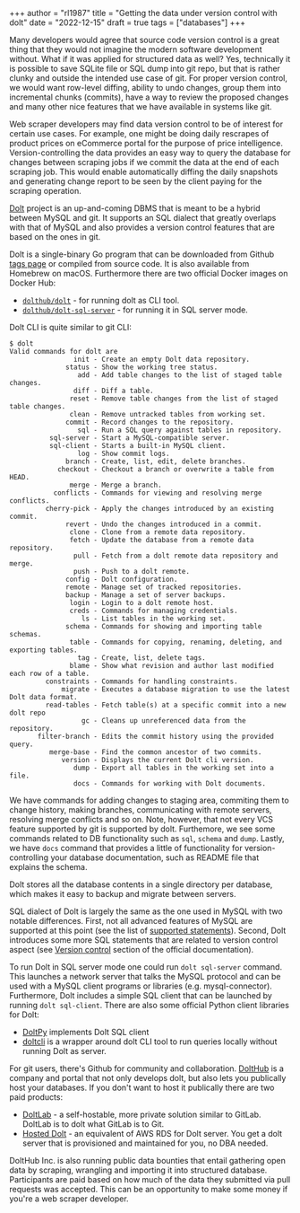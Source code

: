 +++
author = "rl1987"
title = "Getting the data under version control with dolt"
date = "2022-12-15"
draft = true
tags = ["databases"]
+++

Many developers would agree that source code version control is a 
great thing that they would not imagine the modern software 
development without. What if it was applied for structured data
as well? Yes, technically it is possible to save SQLite file or SQL dump
into git repo, but that is rather clunky and outside the intended use
case of git. For proper version control, we would want row-level
diffing, ability to undo changes, group them into incremental chunks
(commits), have a way to review the proposed changes and many other nice
features that we have available in systems like git. 

Web scraper developers may find data version control to be of interest
for certain use cases. For example, one might be doing daily rescrapes
of product prices on eCommerce portal for the purpose of price intelligence.
Version-controlling the data provides an easy way to query the database
for changes between scraping jobs if we commit the data at the end of each
scraping job. This would enable automatically diffing the daily snapshots
and generating change report to be seen by the client paying for the 
scraping operation. 

[Dolt](https://github.com/dolthub/dolt) project is an up-and-coming DBMS 
that is meant to be a hybrid between MySQL and git.
It supports an SQL dialect that greatly overlaps with that of MySQL and
also provides a version control features that are based on the ones in git.

Dolt is a single-binary Go program that can be downloaded from Github
[tags page](https://github.com/dolthub/dolt/tags) or compiled from source code.
It is also available from Homebrew on macOS. Furthermore there are two official
Docker images on Docker Hub:

* [`dolthub/dolt`](https://hub.docker.com/r/dolthub/dolt) - for running dolt as CLI tool.
* [`dolthub/dolt-sql-server`](https://hub.docker.com/r/dolthub/dolt-sql-server) - for
running it in SQL server mode.

Dolt CLI is quite similar to git CLI:

```
$ dolt 
Valid commands for dolt are
                init - Create an empty Dolt data repository.
              status - Show the working tree status.
                 add - Add table changes to the list of staged table changes.
                diff - Diff a table.
               reset - Remove table changes from the list of staged table changes.
               clean - Remove untracked tables from working set.
              commit - Record changes to the repository.
                 sql - Run a SQL query against tables in repository.
          sql-server - Start a MySQL-compatible server.
          sql-client - Starts a built-in MySQL client.
                 log - Show commit logs.
              branch - Create, list, edit, delete branches.
            checkout - Checkout a branch or overwrite a table from HEAD.
               merge - Merge a branch.
           conflicts - Commands for viewing and resolving merge conflicts.
         cherry-pick - Apply the changes introduced by an existing commit.
              revert - Undo the changes introduced in a commit.
               clone - Clone from a remote data repository.
               fetch - Update the database from a remote data repository.
                pull - Fetch from a dolt remote data repository and merge.
                push - Push to a dolt remote.
              config - Dolt configuration.
              remote - Manage set of tracked repositories.
              backup - Manage a set of server backups.
               login - Login to a dolt remote host.
               creds - Commands for managing credentials.
                  ls - List tables in the working set.
              schema - Commands for showing and importing table schemas.
               table - Commands for copying, renaming, deleting, and exporting tables.
                 tag - Create, list, delete tags.
               blame - Show what revision and author last modified each row of a table.
         constraints - Commands for handling constraints.
             migrate - Executes a database migration to use the latest Dolt data format.
         read-tables - Fetch table(s) at a specific commit into a new dolt repo
                  gc - Cleans up unreferenced data from the repository.
       filter-branch - Edits the commit history using the provided query.
          merge-base - Find the common ancestor of two commits.
             version - Displays the current Dolt cli version.
                dump - Export all tables in the working set into a file.
                docs - Commands for working with Dolt documents.
```

We have commands for adding changes to staging area, commiting them to change history,
making branches, communicating with remote servers, resolving merge conflicts and so on.
Note, however, that not every VCS feature supported by git is supported by dolt. 
Furthemore, we see some commands related to DB functionality such as `sql`, 
`schema` and `dump`. Lastly, we have `docs` command that provides a little of
functionality for version-controlling your database documentation, such as README
file that explains the schema.

Dolt stores all the database contents in a single directory per database, which makes
it easy to backup and migrate between servers.

SQL dialect of Dolt is largely the same as the one used in MySQL with two notable 
differences. First, not all advanced features of MySQL are supported at this point
(see the list of [supported statements](https://docs.dolthub.com/sql-reference/sql-support/supported-statements)).
Second, Dolt introduces some more SQL statements that are related to version
control aspect (see [Version control](https://docs.dolthub.com/sql-reference/version-control)
section of the official documentation).

To run Dolt in SQL server mode one could run `dolt sql-server` command. This 
launches a network server that talks the MySQL protocol and can be used
with a MySQL client programs or libraries (e.g. mysql-connector). 
Furthermore, Dolt includes a simple SQL client that can be launched by 
running `dolt sql-client`. There are also some official Python client libraries for Dolt:

* [DoltPy](https://github.com/dolthub/doltpy) implements Dolt SQL client
* [doltcli](https://github.com/dolthub/doltcli) is a wrapper around dolt CLI tool
to run queries locally without running Dolt as server.

For git users, there's Github for community and collaboration. 
[DoltHub](https://www.dolthub.com/) is a company and portal that not only
develops dolt, but also lets you publically host your databases. If you don't
want to host it publically there are two paid products:

* [DoltLab](http://doltlab.dolthub.com/) - a self-hostable, more private solution
similar to GitLab. DoltLab is to dolt what GitLab is to Git.
* [Hosted Dolt](https://hosted.doltdb.com) - an equivalent of AWS RDS for
Dolt server. You get a dolt server that is provisioned and maintained for you,
no DBA needed.

DoltHub Inc. is also running public data bounties that entail gathering open 
data by scraping, wrangling and importing it into structured database. Participants
are paid based on how much of the data they submitted via pull requests was accepted.
This can be an opportunity to make some money if you're a web scraper developer.
